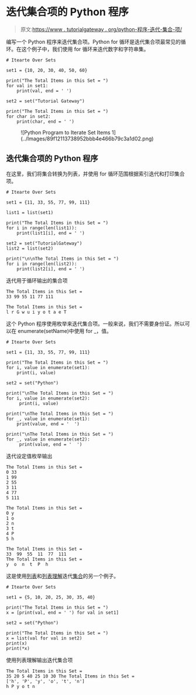 # 迭代集合项的 Python 程序

> 原文:[https://www . tutorialgateway . org/python-程序-迭代-集合-项/](https://www.tutorialgateway.org/python-program-to-iterate-set-items/)

编写一个 Python 程序来迭代集合项。Python for 循环是迭代集合项最常见的循环。在这个例子中，我们使用 for 循环来迭代数字和字符串集。

```
# Itearte Over Sets

set1 = {10, 20, 30, 40, 50, 60}

print("The Total Items in this Set = ")
for val in set1:
    print(val, end = ' ')

set2 = set("Tutorial Gateway")

print("The Total Items in this Set = ")
for char in set2:
    print(char, end = ' ')
```

<figure class="wp-block-image size-large">![Python Program to Iterate Set Items 1](../Images/89f12113738952bbb4e466b79c3a1d02.png)</figure>

## 迭代集合项的 Python 程序

在这里，我们将集合转换为列表，并使用 for 循环范围根据索引迭代和打印集合项。

```
# Itearte Over Sets

set1 = {11, 33, 55, 77, 99, 111}

list1 = list(set1)

print("The Total Items in this Set = ")
for i in range(len(list1)):
    print(list1[i], end = ' ')

set2 = set("TutorialGateway")
list2 = list(set2)

print("\n\nThe Total Items in this Set = ")
for i in range(len(list2)):
    print(list2[i], end = ' ')
```

迭代用于循环输出的集合项

```
The Total Items in this Set = 
33 99 55 11 77 111 

The Total Items in this Set = 
l r G w u i y o t a e T 
```

这个 Python 程序使用枚举来迭代集合项。一般来说，我们不需要身份证。所以可以在 enumerate(setName)中使用 for _，值。

```
# Itearte Over Sets

set1 = {11, 33, 55, 77, 99, 111}

print("The Total Items in this Set = ")
for i, value in enumerate(set1):
    print(i, value)

set2 = set("Python")

print("\nThe Total Items in this Set = ")
for i, value in enumerate(set2):
     print(i, value)

print("\nThe Total Items in this Set = ")
for _, value in enumerate(set1):
    print(value, end = '  ')

print("\nThe Total Items in this Set = ")
for _, value in enumerate(set2):
     print(value, end = '  ')
```

迭代设定值枚举输出

```
The Total Items in this Set = 
0 33
1 99
2 55
3 11
4 77
5 111

The Total Items in this Set = 
0 y
1 o
2 n
3 t
4 P
5 h

The Total Items in this Set = 
33  99  55  11  77  111  
The Total Items in this Set = 
y  o  n  t  P  h 
```

这是使用[列表](https://www.tutorialgateway.org/python-list/)和[列表理解](https://www.tutorialgateway.org/python-list-comprehensions/)迭代[集合](https://www.tutorialgateway.org/python-set/)的另一个例子。

```
# Itearte Over Sets

set1 = {5, 10, 20, 25, 30, 35, 40}

print("The Total Items in this Set = ")
x = [print(val, end = ' ') for val in set1]

set2 = set("Python")

print("The Total Items in this Set = ")
x = list(val for val in set2)
print(x)
print(*x)
```

使用列表理解输出迭代集合项

```
The Total Items in this Set = 
35 20 5 40 25 10 30 The Total Items in this Set = 
['h', 'P', 'y', 'o', 't', 'n']
h P y o t n
```